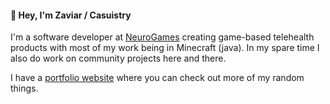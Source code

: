 #### 👋 Hey, I'm Zaviar / Casuistry

I'm a software developer at [NeuroGames](https://neurogames.com.au/) creating game-based
telehealth products with most of my work being in Minecraft (java). In my spare time I also do work on community projects here and there.

I have a [portfolio website](https://zaviar.me) where you can check out more of my random things.
